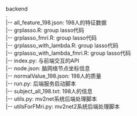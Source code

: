 backend  
.  
|-- all_feature_198.json: 198人的特征数据  
|-- grplasso.R: group lasso代码  
|-- grplasso_fmri.R: group lasso代码  
|-- grplasso_with_lambda.R: group lasso代码  
|-- grplasso_with_lambda_fmri.R: group lasso代码  
|-- index.py: 与前端交互的API  
|-- node.json: 脑网络节点坐标信息  
|-- normalValue_198.json: 198人的质量  
|-- run.py: 后端服务启动脚本  
|-- subject_all_198.txt: 198人的信息  
|-- utils.py: mv2net系统后端处理脚本  
|-- utilsForFMri.py: mv2net2系统后端处理脚本  
